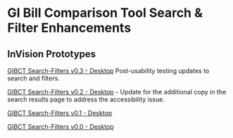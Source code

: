 # GI Bill Comparison Tool Search & Filter Enhancements

## InVision Prototypes

[GIBCT Search-Filters v0.3 - Desktop](https://bahdigital.invisionapp.com/share/PVIAEVAXHK7) Post-usability testing updates to search and filters.

[GIBCT Search-Filters v0.2 - Desktop](https://bahdigital.invisionapp.com/share/MKIAEO0EX8T) - Update for the additional copy in the search results page to address the accessibility issue. 

[GIBCT Search-Filters v0.1 - Desktop](https://bahdigital.invisionapp.com/share/QNIAEHO8BH2)  

[GIBCT Search-Filters v0.0 - Desktop](https://bahdigital.invisionapp.com/share/2PIAEGICD48)
